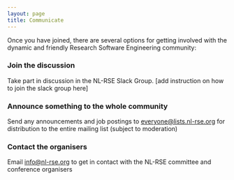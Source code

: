 ```yaml
---
layout: page
title: Communicate
---
```


Once you have joined, there are several options for getting involved with the dynamic and friendly
Research Software Engineering community:

### Join the discussion

Take part in discussion in the NL-RSE Slack Group. [add instruction on how to join the slack group here]

### Announce something to the whole community

Send any announcements and job postings to everyone@lists.nl-rse.org for distribution to the entire mailing list (subject to moderation)

### Contact the organisers

Email info@nl-rse.org to get in contact with the NL-RSE committee and conference organisers




